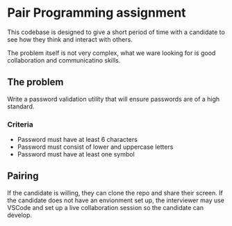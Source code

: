 # Pair Programming assignment

This codebase is designed to give a short period of time with a candidate to see how they think and interact with others.

The problem itself is not very complex, what we ware looking for is good collaboration and communicatino skills.

## The problem
Write a password validation utility that will ensure passwords are of a high standard.

### Criteria
- Password must have at least 6 characters
- Password must consist of lower and uppercase letters
- Password must have at least one symbol

## Pairing
If the candidate is willing, they can clone the repo and share their screen.
If the candidate does not have an envionment set up, the interviewer may use VSCode and set up a live collaboration session so the candidate can develop.

